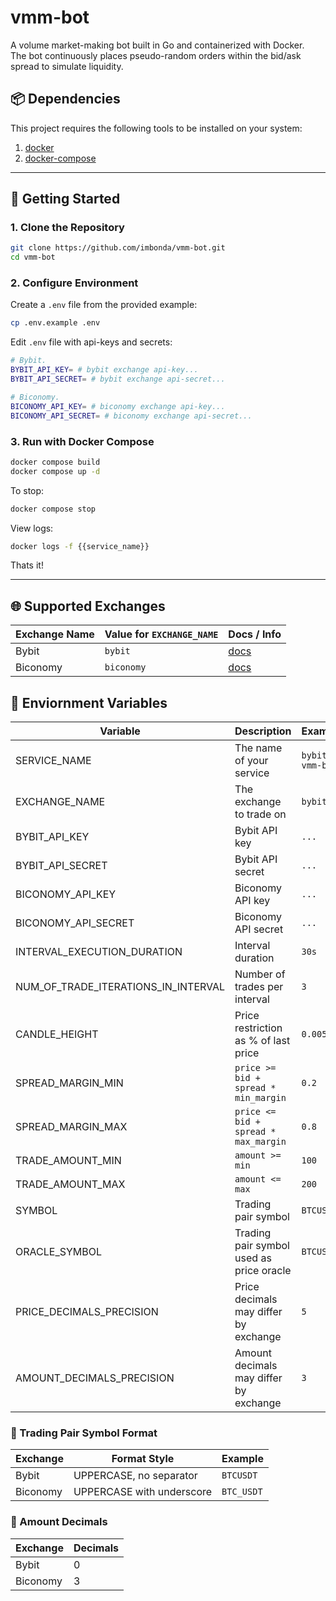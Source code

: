# vmm-bot
A volume market-making bot built in Go and containerized with Docker.<br/>
The bot continuously places pseudo-random orders within the bid/ask spread to simulate liquidity.

## 📦 Dependencies

This project requires the following tools to be installed on your system:
1. [docker](https://docs.docker.com/get-started/get-docker/)
2. [docker-compose](https://docs.docker.com/compose/install/)

---

## 🚀 Getting Started

### 1. Clone the Repository

```bash
git clone https://github.com/imbonda/vmm-bot.git
cd vmm-bot
```

### 2. Configure Environment

Create a `.env` file from the provided example:
```bash
cp .env.example .env
```

Edit `.env` file with api-keys and secrets:
```bash
# Bybit.
BYBIT_API_KEY= # bybit exchange api-key...
BYBIT_API_SECRET= # bybit exchange api-secret...

# Biconomy.
BICONOMY_API_KEY= # biconomy exchange api-key...
BICONOMY_API_SECRET= # biconomy exchange api-secret...
```

### 3. Run with Docker Compose

```bash
docker compose build
docker compose up -d
```

To stop:
```bash
docker compose stop
```

View logs:
```bash
docker logs -f {{service_name}}
```

Thats it!

---

## 🌐 Supported Exchanges

| Exchange Name     | Value for `EXCHANGE_NAME`	 | Docs / Info                                             |
|-------------------|----------------------------|---------------------------------------------------------|
| Bybit             | `bybit`                    | [docs](https://bybit-exchange.github.io/docs/v5/intro)  |
| Biconomy          | `biconomy`                 | [docs](https://github.com/BiconomyOfficial/apidocs)     |

## 🧾 Enviornment Variables

| Variable                            | Description                                 | Example            |
|-------------------------------------|---------------------------------------------|--------------------|
| SERVICE_NAME                        | The name of your service                    | `bybit-vmm-bot`    |
| EXCHANGE_NAME                       | The exchange to trade on                    | `bybit`            |
| BYBIT_API_KEY                       | Bybit API key                               | `...`              |
| BYBIT_API_SECRET                    | Bybit API secret                            | `...`              |
| BICONOMY_API_KEY                    | Biconomy API key                            | `...`              |
| BICONOMY_API_SECRET                 | Biconomy API secret                         | `...`              |
| INTERVAL_EXECUTION_DURATION         | Interval duration                           | `30s`              |
| NUM_OF_TRADE_ITERATIONS_IN_INTERVAL | Number of trades per interval               | `3`                |
| CANDLE_HEIGHT                       | Price restriction as % of last price        | `0.005`            |
| SPREAD_MARGIN_MIN                   | `price >= bid + spread * min_margin`        | `0.2`              |
| SPREAD_MARGIN_MAX                   | `price <= bid + spread * max_margin`        | `0.8`              |
| TRADE_AMOUNT_MIN                    | `amount >= min`                             | `100`              |
| TRADE_AMOUNT_MAX                    | `amount <= max`                             | `200`              |
| SYMBOL                              | Trading pair symbol                         | `BTCUSDT`          |
| ORACLE_SYMBOL                       | Trading pair symbol used as price oracle    | `BTCUSDT`          |
| PRICE_DECIMALS_PRECISION            | Price decimals may differ by exchange       | `5`                |
| AMOUNT_DECIMALS_PRECISION           | Amount decimals may differ by exchange      | `3`                |

### 🔀 Trading Pair Symbol Format

| Exchange                  | Format Style                                 | Example           |
|---------------------------|---------------------------------------------|--------------------|
| Bybit                     | UPPERCASE, no separator                     | `BTCUSDT`          |
| Biconomy                  | UPPERCASE with underscore                   | `BTC_USDT`         |

### 🔢 Amount Decimals

| Exchange                  | Decimals    |
|---------------------------|-------------|
| Bybit                     | 0           |
| Biconomy                  | 3           |
